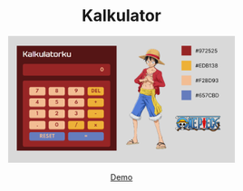 <h1 align="center">Kalkulator</h1>
<p align="center"><img src="https://github.com/wsaefulloh/kalkulatorku/blob/main/assets/cover.png" width="400px" alt="Kalkulator.jpg" /></p>
<p align="center">
    <a href="https://kalkulatorku-wahyu.netlify.app/" target="blank">Demo</a>
</p>